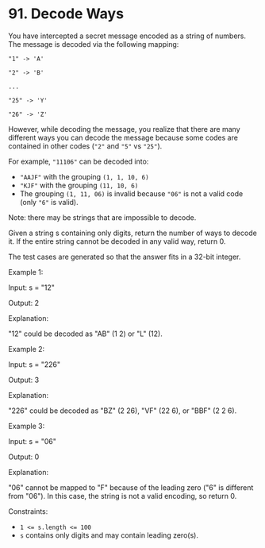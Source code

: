 # 91. Decode Ways

You have intercepted a secret message encoded as a string of numbers. The message is decoded via the following mapping:

`"1" -> 'A'`

`"2" -> 'B'`

`...`

`"25" -> 'Y'`

`"26" -> 'Z'`

However, while decoding the message, you realize that there are many different ways you can decode the message because some codes are contained in other codes (`"2"` and `"5"` vs `"25"`).

For example, `"11106"` can be decoded into:

- `"AAJF"` with the grouping `(1, 1, 10, 6)`
- `"KJF"` with the grouping `(11, 10, 6)`
- The grouping `(1, 11, 06)` is invalid because `"06"` is not a valid code (only `"6"` is valid).

Note: there may be strings that are impossible to decode.

Given a string s containing only digits, return the number of ways to decode it. If the entire string cannot be decoded
in any valid way, return 0.

The test cases are generated so that the answer fits in a 32-bit integer.

Example 1:

Input: s = "12"

Output: 2

Explanation:

"12" could be decoded as "AB" (1 2) or "L" (12).

Example 2:

Input: s = "226"

Output: 3

Explanation:

"226" could be decoded as "BZ" (2 26), "VF" (22 6), or "BBF" (2 2 6).

Example 3:

Input: s = "06"

Output: 0

Explanation:

"06" cannot be mapped to "F" because of the leading zero ("6" is different from "06"). In this case, the string is not a
valid encoding, so return 0.

Constraints:

- `1 <= s.length <= 100`
- `s` contains only digits and may contain leading zero(s).

